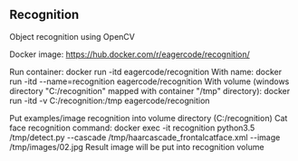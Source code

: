 ## Recognition
Object recognition using OpenCV

Docker image: https://hub.docker.com/r/eagercode/recognition/

Run container: docker run -itd eagercode/recognition
With name: docker run -itd --name=recognition eagercode/recognition
With volume (windows directory "C:/recognition" mapped with container "/tmp" directory): docker run -itd -v C:/recognition:/tmp eagercode/recognition

Put examples/image recognition into volume directory (C:/recognition)
Cat face recognition command: docker exec -it recognition python3.5 /tmp/detect.py --cascade /tmp/haarcascade_frontalcatface.xml --image /tmp/images/02.jpg
Result image will be put into recognition volume
